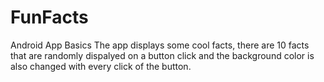 # FunFacts
Android App Basics 
The app displays some cool facts, there are 10 facts that are randomly dispalyed on a button click and the background color is 
also changed with every click of the button. 

